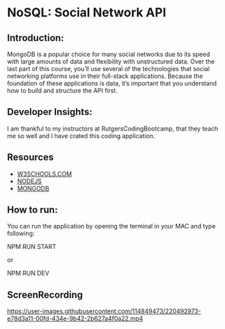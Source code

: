 # NoSQL: Social Network API

## Introduction:

MongoDB is a popular choice for many social networks due to its speed with large amounts of data and flexibility with unstructured data. Over the last part of this course, you’ll use several of the technologies that social networking platforms use in their full-stack applications. Because the foundation of these applications is data, it’s important that you understand how to build and structure the API first.

## Developer Insights:

I am thankful to my instructors at RutgersCodingBootcamp, that they teach me so well and I have crated this coding application.

## Resources
-   [W3SCHOOLS.COM](https://www.w3schools.com/nodejs/)
-   [NODEJS](https://www.w3schools.com/nodejs/)
-   [MONGODB](https://www.w3schools.com/mongodb/)

## How to run:


You can run the application by opening the terminal in your MAC and type following:

NPM RUN START

or

NPM RUN DEV

## ScreenRecording

https://user-images.githubusercontent.com/114849473/220492973-e78d3a11-00fd-434e-9b42-2b627a4f0a22.mp4

